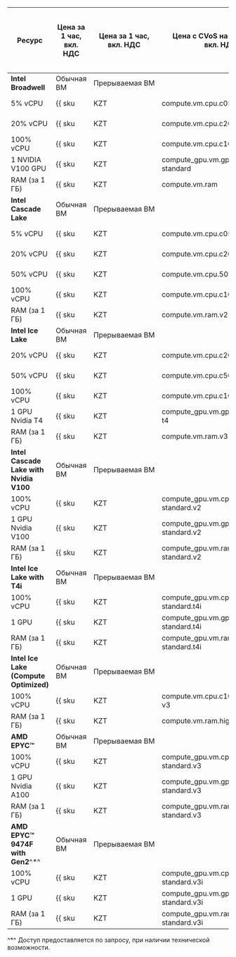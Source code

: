| Ресурс | Цена за 1 час,<br>вкл. НДС | Цена за 1 час,<br>вкл. НДС | Цена с CVoS на 6 месяцев,<br>вкл. НДС | Цена с CVoS на 1 год,<br>вкл. НДС |
| --- | --- | --- | --- | --- |
| **Intel Broadwell** | Обычная ВМ | Прерываемая&nbsp;ВМ | | |
| 5% vCPU | {{ sku|KZT|compute.vm.cpu.c05|string }} | {{ sku|KZT|compute.vm.cpu.c05.preemptible|string }} | − | − |
| 20% vCPU | {{ sku|KZT|compute.vm.cpu.c20|string }} | {{ sku|KZT|compute.vm.cpu.c20.preemptible|string }} | − | − |
| 100% vCPU | {{ sku|KZT|compute.vm.cpu.c100|string }} | {{ sku|KZT|compute.vm.cpu.c100.preemptible|string }} | − | − |
| 1 NVIDIA V100 GPU | {{ sku|KZT|compute_gpu.vm.gpu.gpu-standard|string }} | {{ sku|KZT|compute_gpu.vm.gpu.gpu-standard.preemptible|string }} | − | − |
| RAM (за 1 ГБ) | {{ sku|KZT|compute.vm.ram|string }} | {{ sku|KZT|compute.vm.ram.preemptible|string }} | − | − |
| **Intel Cascade Lake** | Обычная ВМ | Прерываемая&nbsp;ВМ | | | 
| 5% vCPU | {{ sku|KZT|compute.vm.cpu.c05.v2|string }} | {{ sku|KZT|compute.vm.cpu.c05.preemptible.v2|string }} | − | − |
| 20% vCPU | {{ sku|KZT|compute.vm.cpu.c20.v2|string }} | {{ sku|KZT|compute.vm.cpu.c20.preemptible.v2|string }} | − | − |
| 50% vCPU | {{ sku|KZT|compute.vm.cpu.50.v2|string }} | {{ sku|KZT|compute.vm.cpu.c50.preemptible.v2|string }} | − | − |
| 100% vCPU | {{ sku|KZT|compute.vm.cpu.c100.v2|string }} | {{ sku|KZT|compute.vm.cpu.c100.preemptible.v2|string }} | {{ sku|KZT|v1.commitment.selfcheckout.m6.compute.vm.cpu.c100.standard.v2|string }} | {{ sku|KZT|v1.commitment.selfcheckout.y1.compute.vm.cpu.c100.standard.v2|string }} |
| RAM (за 1 ГБ) | {{ sku|KZT|compute.vm.ram.v2|string }} | {{ sku|KZT|compute.vm.ram.preemptible.v2|string }} | {{ sku|KZT|v1.commitment.selfcheckout.m6.compute.vm.ram.standard.v2|string }} | {{ sku|KZT|v1.commitment.selfcheckout.y1.compute.vm.ram.standard.v2|string }} |
| **Intel Ice Lake** | Обычная ВМ | Прерываемая&nbsp;ВМ | | |
| 20% vCPU | {{ sku|KZT|compute.vm.cpu.c20.v3|string }} | {{ sku|KZT|compute.vm.cpu.c20.preemptible.v3|string }} | − | − |
| 50% vCPU | {{ sku|KZT|compute.vm.cpu.c50.v3|string }} | {{ sku|KZT|compute.vm.cpu.c50.preemptible.v3|string }} | − | − |
| 100% vCPU | {{ sku|KZT|compute.vm.cpu.c100.v3|string }} | {{ sku|KZT|compute.vm.cpu.c100.preemptible.v3|string }} | {{ sku|KZT|v1.commitment.selfcheckout.m6.compute.vm.cpu.c100.standard.v3|string }} | {{ sku|KZT|v1.commitment.selfcheckout.y1.compute.vm.cpu.c100.standard.v3|string }} |
| 1 GPU Nvidia T4 | {{ sku|KZT|compute_gpu.vm.gpu.standard.v3-t4|string }} | {{ sku|KZT|compute_gpu.vm.gpu.standard.v3-t4.preemptible|string }} | − | − |
| RAM (за 1 ГБ) | {{ sku|KZT|compute.vm.ram.v3|string }} | {{ sku|KZT|compute.vm.ram.preemptible.v3|string }} | {{ sku|KZT|v1.commitment.selfcheckout.m6.compute.vm.ram.standard.v3|string }} | {{ sku|KZT|v1.commitment.selfcheckout.y1.compute.vm.ram.standard.v3|string }} |
| **Intel Cascade Lake with Nvidia V100** | Обычная ВМ | Прерываемая&nbsp;ВМ | | | 
| 100% vCPU | {{ sku|KZT|compute_gpu.vm.cpu.c100.gpu-standard.v2|string }} | {{ sku|KZT|compute_gpu.vm.cpu.c100.gpu-standard.preemptible.v2|string }} | {{ sku|KZT|v1.commitment.selfcheckout.m6.compute.vm.cpu.c100.standard.v2|string }} | {{ sku|KZT|v1.commitment.selfcheckout.y1.compute.vm.cpu.c100.standard.v2|string }} |
| 1 GPU Nvidia V100 | {{ sku|KZT|compute_gpu.vm.gpu.gpu-standard.v2|string }} | {{ sku|KZT|compute_gpu.vm.gpu.gpu-standard.preemptible.v2|string }} | − | − |
| RAM (за 1 ГБ) | {{ sku|KZT|compute_gpu.vm.ram.gpu-standard.v2|string }} | {{ sku|KZT|compute_gpu.vm.ram.gpu-standard.preemptible.v2|string }} | {{ sku|KZT|v1.commitment.selfcheckout.m6.compute.vm.cpu.c100.standard.v3|string }} | {{ sku|KZT|v1.commitment.selfcheckout.y1.compute.vm.ram.standard.v3|string }} |
| **Intel Ice Lake with T4i** | Обычная ВМ | Прерываемая&nbsp;ВМ | | |
| 100% vCPU | {{ sku|KZT|compute_gpu.vm.cpu.c100.gpu-standard.t4i|string }} | {{ sku|KZT|compute_gpu.vm.cpu.c100.gpu-standard.preemptible.t4i|string }} | - | - |
| 1 GPU | {{ sku|KZT|compute_gpu.vm.gpu.gpu-standard.t4i|string }} | {{ sku|KZT|compute_gpu.vm.gpu.gpu-standard.preemptible.t4i|string }} | - | - |
| RAM (за 1 ГБ) | {{ sku|KZT|compute_gpu.vm.ram.gpu-standard.t4i|string }} | {{ sku|KZT|compute_gpu.vm.ram.gpu-standard.preemptible.t4i|string }} | - | - |
| **Intel Ice Lake (Compute Optimized)** | Обычная ВМ | Прерываемая&nbsp;ВМ | | |
| 100% vCPU | {{ sku|KZT|compute.vm.cpu.c100.highfreq-v3|string }} | - | − | − |
| RAM (за 1 ГБ) | {{ sku|KZT|compute.vm.ram.highfreq-v3|string }} | - | − | − |
| **AMD EPYC™** | Обычная ВМ | Прерываемая&nbsp;ВМ | | |
| 100% vCPU | {{ sku|KZT|compute_gpu.vm.cpu.c100.gpu-standard.v3|string }} |{{ sku|KZT|compute_gpu.vm.cpu.c100.gpu-standard.preemptible.v3|string }} | − | − |
| 1 GPU Nvidia A100 | {{ sku|KZT|compute_gpu.vm.gpu.gpu-standard.v3|string }} | {{ sku|KZT|compute_gpu.vm.gpu.gpu-standard.preemptible.v3|string }} | − | − |
| RAM (за 1 ГБ) | {{ sku|KZT|compute_gpu.vm.ram.gpu-standard.v3|string }} | {{ sku|KZT|compute_gpu.vm.ram.gpu-standard.preemptible.v3|string }} | − | − |
| **AMD EPYC™ 9474F with Gen2**^*^ | Обычная ВМ | Прерываемая&nbsp;ВМ | | |
| 100% vCPU | {{ sku|KZT|compute_gpu.vm.cpu.c100.gpu-standard.v3i|string }} | {{ sku|KZT|compute_gpu.vm.cpu.c100.gpu-standard.preemptible.v3i|string }} | - | - |
| 1 GPU | {{ sku|KZT|compute_gpu.vm.gpu.gpu-standard.v3i|string }} | {{ sku|KZT|compute_gpu.vm.gpu.gpu-standard.preemptible.v3i|string }} | - | - |
| RAM (за 1 ГБ) | {{ sku|KZT|compute_gpu.vm.ram.gpu-standard.v3i|string }} | {{ sku|KZT|compute_gpu.vm.ram.gpu-standard.preemptible.v3i|string }} | - | - |

^*^ Доступ предоставляется по запросу, при наличии технической возможности.


